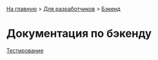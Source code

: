[На главную](../README.md) > [Для разработчиков](../README/for-developers.md) > [Бэкенд](./README.md)

# Документация по бэкенду

[Тестирование](./README/testing.md)